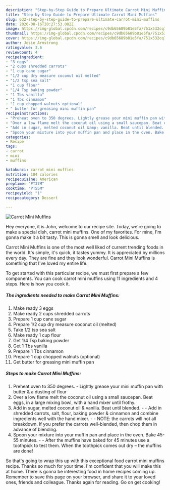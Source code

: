 ```yaml
---
description: "Step-by-Step Guide to Prepare Ultimate Carrot Mini Muffins"
title: "Step-by-Step Guide to Prepare Ultimate Carrot Mini Muffins"
slug: 632-step-by-step-guide-to-prepare-ultimate-carrot-mini-muffins
date: 2020-08-16T20:27:53.082Z
image: https://img-global.cpcdn.com/recipes/c9db65689b81e5fa/751x532cq70/carrot-mini-muffins-recipe-main-photo.jpg
thumbnail: https://img-global.cpcdn.com/recipes/c9db65689b81e5fa/751x532cq70/carrot-mini-muffins-recipe-main-photo.jpg
cover: https://img-global.cpcdn.com/recipes/c9db65689b81e5fa/751x532cq70/carrot-mini-muffins-recipe-main-photo.jpg
author: Josie Armstrong
ratingvalue: 3.6
reviewcount: 4
recipeingredient:
- "3 eggs"
- "2 cups shredded carrots"
- "1 cup cane sugar"
- "1/2 cup dry measure coconut oil melted"
- "1/2 tsp sea salt"
- "1 cup flour"
- "1/4 Tsp baking powder"
- "1 Tbs vanilla"
- "1 Tbs cinnamon"
- "1 cup chopped walnuts optional"
- " butter for greasing mini muffin pan"
recipeinstructions:
- "Preheat oven to 350 degrees. Lightly grease your mini muffin pan with butter &amp; a dusting of flour"
- "Over a low flame melt the coconut oil using a small saucepan. Beat eggs, in a large mixing bowl, with a hand mixer until frothy."
- "Add in sugar, melted coconut oil &amp; vanilla. Beat until blended.   Add in shredded carrots, salt, flour, baking powder &amp; cinnamon and combine ingredients well with the hand mixer.   NOTE: the carrots will not all breakdown. If you prefer the carrots well-blended, then chop them in advance of blending."
- "Spoon your mixture into your muffin pan and place in the oven. Bake 45-55 minutes.   After the muffins have baked for 45 minutes use a toothpick to test them. When the toothpick comes out dry – the muffins are done!"
categories:
- Recipe
tags:
- carrot
- mini
- muffins

katakunci: carrot mini muffins 
nutrition: 184 calories
recipecuisine: American
preptime: "PT37M"
cooktime: "PT55M"
recipeyield: "1"
recipecategory: Dessert

---
```



![Carrot Mini Muffins](https://img-global.cpcdn.com/recipes/c9db65689b81e5fa/751x532cq70/carrot-mini-muffins-recipe-main-photo.jpg)

Hey everyone, it is John, welcome to our recipe site. Today, we're going to make a special dish, carrot mini muffins. One of my favorites. For mine, I'm gonna make it a bit tasty. This is gonna smell and look delicious.



Carrot Mini Muffins is one of the most well liked of current trending foods in the world. It's simple, it's quick, it tastes yummy. It is appreciated by millions every day. They are fine and they look wonderful. Carrot Mini Muffins is something that I've loved my entire life.


To get started with this particular recipe, we must first prepare a few components. You can cook carrot mini muffins using 11 ingredients and 4 steps. Here is how you cook it.

<!--inarticleads1-->

##### The ingredients needed to make Carrot Mini Muffins:

1. Make ready 3 eggs
1. Make ready 2 cups shredded carrots
1. Prepare 1 cup cane sugar
1. Prepare 1/2 cup dry measure coconut oil (melted)
1. Take 1/2 tsp sea salt
1. Make ready 1 cup flour
1. Get 1/4 Tsp baking powder
1. Get 1 Tbs vanilla
1. Prepare 1 Tbs cinnamon
1. Prepare 1 cup chopped walnuts (optional)
1. Get  butter for greasing mini muffin pan




<!--inarticleads2-->

##### Steps to make Carrot Mini Muffins:

1. Preheat oven to 350 degrees. - Lightly grease your mini muffin pan with butter &amp; a dusting of flour
1. Over a low flame melt the coconut oil using a small saucepan. Beat eggs, in a large mixing bowl, with a hand mixer until frothy.
1. Add in sugar, melted coconut oil &amp; vanilla. Beat until blended.  -  - Add in shredded carrots, salt, flour, baking powder &amp; cinnamon and combine ingredients well with the hand mixer.  -  - NOTE: the carrots will not all breakdown. If you prefer the carrots well-blended, then chop them in advance of blending.
1. Spoon your mixture into your muffin pan and place in the oven. Bake 45-55 minutes.  -  - After the muffins have baked for 45 minutes use a toothpick to test them. When the toothpick comes out dry – the muffins are done!




So that's going to wrap this up with this exceptional food carrot mini muffins recipe. Thanks so much for your time. I'm confident that you will make this at home. There is gonna be interesting food in home recipes coming up. Remember to save this page on your browser, and share it to your loved ones, friends and colleague. Thanks again for reading. Go on get cooking!
